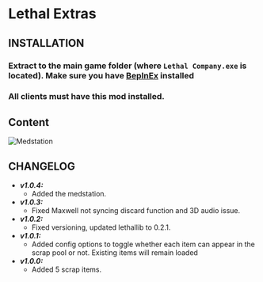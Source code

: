 # Lethal Extras

## INSTALLATION
### Extract to the main game folder (where ```Lethal Company.exe``` is located). Make sure you have [BepInEx](https://github.com/BepInEx/BepInEx) installed
### All clients must have this mod installed.
## Content

![Medstation](https://i.imgur.com/5A325O4.png)

## CHANGELOG
- ***v1.0.4:*** 
     - Added the medstation.
- ***v1.0.3:*** 
     - Fixed Maxwell not syncing discard function and 3D audio issue.
- ***v1.0.2:*** 
     - Fixed versioning, updated lethallib to 0.2.1.
- ***v1.0.1:*** 
     - Added config options to toggle whether each item can appear in the scrap pool or not. Existing items will remain loaded
- ***v1.0.0:*** 
     - Added 5 scrap items.
